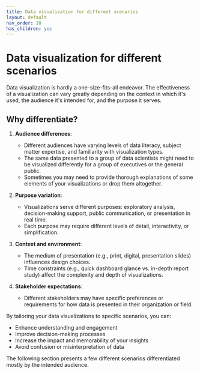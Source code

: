 ```yaml
---
title: Data visualization for different scenarios
layout: default
nav_order: 10
has_children: yes
---
```

# Data visualization for different scenarios

Data visualization is hardly a one-size-fits-all endeavor. The effectiveness of a visualization can vary greatly depending on the context in which it's used, the audience it's intended for, and the purpose it serves.

## Why differentiate?

1. **Audience differences**: 
   - Different audiences have varying levels of data literacy, subject matter expertise, and familiarity with visualization types.
   - The same data presented to a group of data scientists might need to be visualized differently for a group of executives or the general public.
   - Sometimes you may need to provide thorough explanations of some elements of your visualizations or drop them altogether.

2. **Purpose variation**:
   - Visualizations serve different purposes: exploratory analysis, decision-making support, public communication, or presentation in real time.
   - Each purpose may require different levels of detail, interactivity, or simplification.

3. **Context and environment**:
   - The medium of presentation (e.g., print, digital, presentation slides) influences design choices.
   - Time constraints (e.g., quick dashboard glance vs. in-depth report study) affect the complexity and depth of visualizations.

4. **Stakeholder expectations**:
   - Different stakeholders may have specific preferences or requirements for how data is presented in their organization or field.

By tailoring your data visualizations to specific scenarios, you can:
- Enhance understanding and engagement
- Improve decision-making processes
- Increase the impact and memorability of your insights
- Avoid confusion or misinterpretation of data

The following section presents a few different scenarios differentiated mostly by the intended audience.
